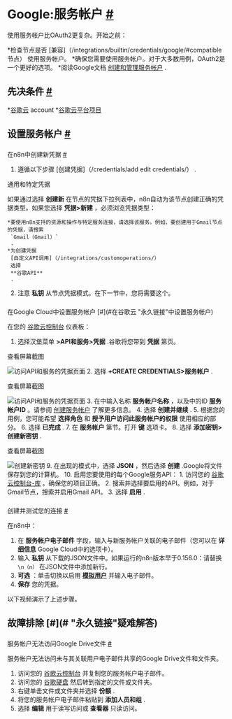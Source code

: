 


 Google:服务帐户
 [#](#google服务帐户 "永久链接")
========================================================================



 使用服务帐户比OAuth2更复杂。开始之前：
 


*检查节点是否
 [兼容]（/integrations/builtin/credentials/google/#compatible节点）
 使用服务帐户。
*确保您需要使用服务帐户。对于大多数用例，OAuth2是一个更好的选项。
*阅读Google文档
 [创建和管理服务帐户](https://cloud.google.com/iam/docs/creating-managing-service-账户s) 
 .



 先决条件
 [#](#先决条件 "永久链接")
-----------------------------------------------------


*[谷歌云](https://cloud.google.com/) 
 account
*[谷歌云平台项目](https://developers.google.com/workspace/marketplace/create-gcp-project)



 设置服务帐户
 [#](#设置服务帐户 "永久链接")
-----------------------------------------------------------------------


### 
 在n8n中创建新凭据
 [#](#create-a-new-credential-in-n8n "永久链接")


1. 遵循以下步骤
 [创建凭据]（/credentials/add edit credentials/）
 .
 




 通用和特定凭据
 



 如果通过选择
 **创建新**
 在节点的凭据下拉列表中，n8n自动为该节点创建正确的凭据类型。如果您选择
 **凭据>新建**
 ，必须浏览凭据类型：
 



	*要使用n8n支持的资源和操作与特定服务连接，请选择该服务。例如，要创建用于Gmail节点的凭据，请搜索
	 `Gmail（Gmail）`
	 .
	*为创建凭据
	 [自定义API调用]（/integrations/customoperations/）
	 选择
	 **谷歌API**
	 .
2. 注意
 **私钥**
 从节点凭据模式。在下一节中，您将需要这个。


### 
 在Google Cloud中设置服务帐户
 [#](#在谷歌云 "永久链接"中设置服务帐户)



 在您的
 [谷歌云控制台](https://console.cloud.google.com) 
 仪表板：
 


1. 选择汉堡菜单
 **>API和服务>凭据**
 .谷歌将您带到
 **凭据**
 第页。
 




 查看屏幕截图
 

![访问API和服务的凭据页面](https://d33wubrfki0l68.cloudfront.net/8f7e0eb5899371a240d205c5d086460d7e352f49/3d5b6/_images/integrations/builtin/credentials/google/service-account-api-services-credentials.png)
2. 选择
 **+CREATE CREDENTIALS>服务帐户**
 .
 




 查看屏幕截图
 

![访问API和服务的凭据页面](https://d33wubrfki0l68.cloudfront.net/47d1ce2983ec8f294dd4fdbc9900e4cd204c06b2/11e7f/_images/integrations/builtin/credentials/google/service-account-create-credentials.png)
3. 在中输入名称
 **服务帐户名称**
 ，以及中的ID
 **服务帐户ID**
 。请参阅
 [创建服务帐户](https://cloud.google.com/iam/docs/creating-managing-service-accounts?hl=en#creating) 
 了解更多信息。
4. 选择
 **创建并继续**
 .
5. 根据您的用例，您可能希望
 **选择角色**
 和
 **授予用户访问此服务帐户的权限**
 使用相应的部分。
6. 选择
 **已完成**
 .
7. 在
 **服务帐户**
 第节。打开
 **键**
 选项卡。
8. 选择
 **添加密钥>创建新密钥**
 .
 




 查看屏幕截图
 

![创建新密钥](https://d33wubrfki0l68.cloudfront.net/7c0b9b212060832c2741ea13c657260afcc68787/bb481/_images/integrations/builtin/credentials/google/service-account-create-key.png)
9. 在出现的模式中，选择
 **JSON**
 ，然后选择
 **创建**
 .Google将文件保存到您的计算机。
10. 启用您要使用的每个Google服务API：
	1. 访问您的
	 [谷歌云控制台-库](https://console.cloud.google.com/apis/library) 
	 。确保您的项目正确。
	2. 搜索并选择要启用的API。例如，对于Gmail节点，搜索并启用Gmail API。
	3. 选择
	 **启用**
	 .


### 
 创建并测试您的连接
 [#](#创建并测试您的连接 "永久链接")



 在n8n中：
 


1. 在
 **服务帐户电子邮件**
 字段，输入与新服务帐户关联的电子邮件（您可以在
 **详细信息**
 Google Cloud中的选项卡）。
2. 输入
 **私钥**
 从下载的JSON文件中。如果运行的n8n版本早于0.156.0：请替换
 `\n（n）`
 在JSON文件中添加新行。
3. **可选**
 ：单击切换以启用
 [**模拟用户**](https://developers.google.com/identity/protocols/oauth2/service-account#delegatingauthority)
 并输入电子邮件。
4. **保存**
 您的凭据。



 以下视频演示了上述步骤。
 







 故障排除
 [#](# "永久链接"疑难解答)
---------------------------------------------------------


### 
 服务帐户无法访问Google Drive文件
 [#](#服务帐户无法访问谷歌驱动器文件 "永久链接")



 服务帐户无法访问未与其关联用户电子邮件共享的Google Drive文件和文件夹。
 


1. 访问您的
 [谷歌云控制台](https://console.cloud.google.com) 
 并复制您的服务帐户电子邮件。
2. 访问您的
 [谷歌硬盘](https://drive.google.com) 
 然后转到指定的文件或文件夹。
3. 右键单击文件或文件夹并选择
 **份额**
 .
4. 将您的服务帐户电子邮件粘贴到
 **添加人员和组**
 .
5. 选择
 **编辑**
 用于读写访问或
 **查看器**
 只读访问。




